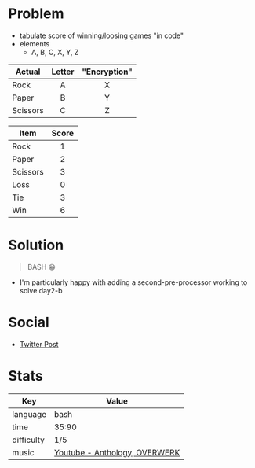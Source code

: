 # Problem
- tabulate score of winning/loosing games "in code"
- elements
  - A, B, C, X, Y, Z

| Actual   | Letter | "Encryption" |
| -------- | :----: | :----------: |
| Rock     |   A    |      X       |
| Paper    |   B    |      Y       |
| Scissors |   C    |      Z       |


 | Item     | Score |
 | -------- | :---: |
 | Rock     |   1   |
 | Paper    |   2   |
 | Scissors |   3   |
 | Loss     |   0   |
 | Tie      |   3   |
 | Win      |   6   |

# Solution

> BASH 😁

- I'm particularly happy with adding a second-pre-processor working to solve day2-b



# Social
- [Twitter Post](https://twitter.com/NathanielEvry/status/1598542445289115648)

# Stats

| Key        | Value                                                                        |
| ---------- | ---------------------------------------------------------------------------- |
| language   | bash                                                                         |
| time       | 35:90                                                                        |
| difficulty | 1/5                                                                          |
| music      | [Youtube - Anthology, OVERWERK](https://www.youtube.com/watch?v=RMrM_GKpJT0) |